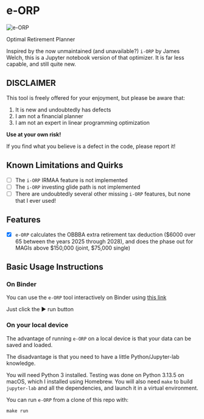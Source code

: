 # e-ORP

<picture>
 <source media="(prefers-color-scheme: dark)" srcset="https://github.com/dcurrie/e-ORP/blob/main/doc/e-orp-dark-logo-240.png">
 <source media="(prefers-color-scheme: light)" srcset="https://github.com/dcurrie/e-ORP/blob/main/doc/e-orp-light-logo-240.png">
 <img alt="e-ORP" src="[e-ORP](https://github.com/dcurrie/e-ORP/blob/main/doc/e-orp-light-logo-240.png)">
</picture>

Optimal Retirement Planner

Inspired by the now unmaintained (and unavailable?) `i-ORP` by James Welch, this
is a Jupyter notebook version of that optimizer. It is far less capable, and 
still quite new.

## DISCLAIMER

This tool is freely offered for your enjoyment, but please be aware that:

1. It is new and undoubtedly has defects
2. I am not a financial planner 
3. I am not an expert in linear programming optimization

**Use at your own risk!**  

If you find what you believe is a defect in the code, please report it!

## Known Limitations and Quirks

- [ ] The `i-ORP` IRMAA feature is not implemented
- [ ] The `i-ORP` investing glide path is not implemented
- [ ] There are undoubtedly several other missing `i-ORP` features, but none that I ever used!

## Features

- [x] `e-ORP` calculates the OBBBA extra retirement tax deduction ($6000 over 65 between the years 2025 through 2028), and does the phase out for MAGIs above $150,000 (joint, $75,000 single)

## Basic Usage Instructions

### On Binder

You can use the `e-ORP` tool interactively on Binder using [this link](https://mybinder.org/v2/gh/dcurrie/e-ORP/HEAD?urlpath=%2Fdoc%2Ftree%2Fe-ORP.ipynb)

Just click the ▶ run button

### On your local device

The advantage of running `e-ORP` on a local device is that your data can be saved and loaded.

The disadvantage is that you need to have a little Python/Jupyter-lab knowledge.

You will need Python 3 installed. Testing was done on Python 3.13.5 on macOS, 
which I installed using Homebrew. You will also need `make` to build `jupyter-lab`
and all the dependencies, and launch it in a virtual environment.

You can run `e-ORP` from a clone of this repo with:

```
make run
```

